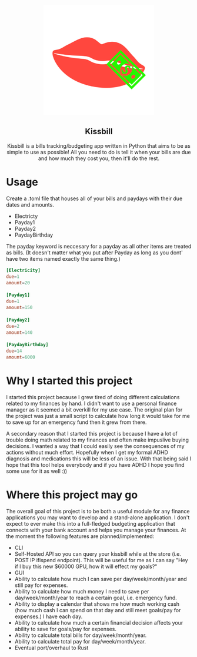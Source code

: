 <p align='center'>
  <img src=https://github.com/Unicornssss7428/kissbill/blob/main/images/kiss_bill.png title='Kissbill Logo' width='300' height='300'>
</p>
<h2 align='center'>Kissbill</h2>
<p align='center'>Kissbill is a bills tracking/budgeting app written in Python that aims to be as simple to use as possible! All you need to do is tell it when your bills are due and how much they cost you, then it'll do the rest.</p>


# Usage

Create a .toml file that houses all of your bills and paydays with their due dates and amounts.
- Electricty
- Payday1
- Payday2
- PaydayBirthday

The payday keyword is neccesary for a payday as  all other items are treated as bills.
(It doesn't matter what you put after Payday as long as you dont' have two items named exactly the same thing.)

```toml
[Electricity]
due=1
amount=20

[Payday1]
due=1
amount=150

[Payday2]
due=2
amount=140

[PaydayBirthday]
due=14
amount=6000
```


# Why I started this project
I started this project because I grew tired of doing different calculations related to my finances by hand. I didn't want to use a personal finance manager as it seemed a bit overkill for my use case. The original plan for the project was just a small script to calculate
how long it would take for me to save up for an emergency fund then it grew from there. 

A secondary reason that I started this project is because I have a lot of trouble doing math related to my finances and often make impuslive buying decisions. I wanted a way that I could easily see the consequences of my actions without much effort. Hopefully when I get my formal ADHD diagnosis and medications this will be less of an issue. With that being said I hope that this tool helps everybody and if you have ADHD I hope you find some use for it as well :))

# Where this project may go
The overall goal of this project is to be both a useful module for any finance applications you may want to develop and a stand-alone application. 
I don't expect to ever make this into a full-fledged budgeting application that connects with your bank account and helps you manage your finances. At the moment the following features are planned/implemented:

- CLI
- Self-Hosted API so you can query your kissbill while at the store (i.e. POST IP ifispend endpoint). This will be useful for me as I can say "Hey if I buy this new $60000 GPU, how it will effect my goals?"
- GUI
- Ability to calculate how much I can save per day/week/month/year and still pay for expenses.
- Ability to calculate how much money I need to save per day/week/month/year to reach a certain goal, i.e. emergency fund.
- Ability to display a calendar that shows me how much working cash (how much cash I can spend on that day and still meet goals/pay for expenses.) I have each day.
- Ability to calculate how much a certain financial decision affects your ability to save for goals/pay for expenses.
- Ability to calculate total bills for day/week/month/year.
- Ability to calculate total pay for day/week/month/year.
- Eventual port/overhaul to Rust
